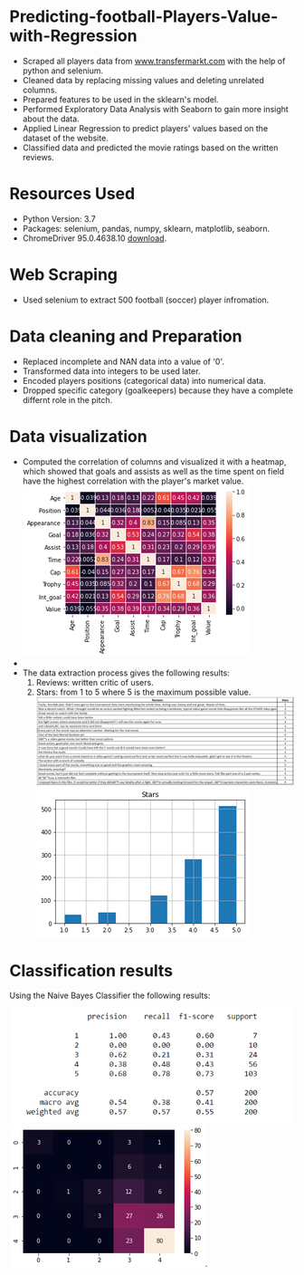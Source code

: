 # Predicting-football-Players-Value-with-Regression
* Scraped all players data from www.transfermarkt.com with the help of python and selenium.
* Cleaned data by replacing missing values and deleting unrelated columns.  
* Prepared features to be used in the sklearn's model.
* Performed Exploratory Data Analysis with Seaborn to gain more insight about the data.
* Applied Linear Regression to predict players' values based on the dataset of the website.
* Classified data and predicted the movie ratings based on the written reviews.

# Resources Used
* Python Version: 3.7
* Packages: selenium, pandas, numpy, sklearn, matplotlib, seaborn.
* ChromeDriver 95.0.4638.10 [download](https://chromedriver.chromium.org/downloads).
# Web Scraping
* Used selenium to extract 500 football (soccer) player infromation.
# Data cleaning and Preparation
* Replaced incomplete and NAN data into a value of '0'.
* Transformed data into integers to be used later.
* Encoded players positions (categorical data) into numerical data.
* Dropped specific category (goalkeepers) because they have a complete differnt role in the pitch.
# Data visualization
* Computed the correlation of columns and visualized it with a heatmap, which showed that goals and assists as well as the time spent on field have the highest correlation with the player's market value.
![image 1](https://github.com/YoussefAithaddou/Predicting-football-Players-Value-with-Regression/blob/main/Heatmap.png)
* 
* The data extraction process gives the following results:
  1. Reviews: written critic of users.
  2. Stars: from 1 to 5 where 5 is the maximum possible value.
![image 1](https://github.com/YoussefAithaddou/Predicting-movie-ratings-based-on-reviews-using-Naive-Bayes/blob/main/Movie%20reviews.PNG)
![image 2](https://github.com/YoussefAithaddou/Predicting-movie-ratings-based-on-reviews-using-Naive-Bayes/blob/main/Histogram.png)


# Classification results
Using the Naive Bayes Classifier the following results:

![Classification report](https://github.com/YoussefAithaddou/Predicting-movie-ratings-based-on-reviews-using-Naive-Bayes/blob/main/classification_report.PNG)
![Heat map](https://github.com/YoussefAithaddou/Predicting-movie-ratings-based-on-reviews-using-Naive-Bayes/blob/main/Heatmap.png).

